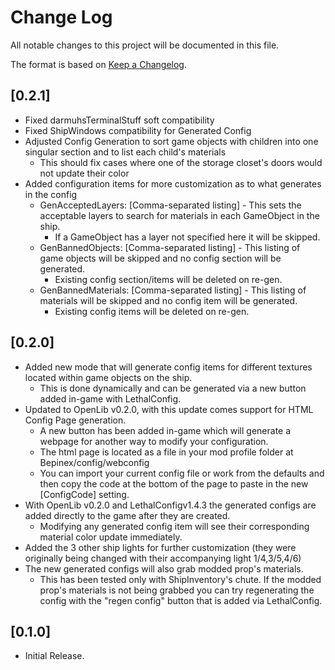 # Change Log

All notable changes to this project will be documented in this file.
 
The format is based on [Keep a Changelog](http://keepachangelog.com/).

## [0.2.1]
 - Fixed darmuhsTerminalStuff soft compatibility
 - Fixed ShipWindows compatibility for Generated Config
 - Adjusted Config Generation to sort game objects with children into one singular section and to list each child's materials
	- This should fix cases where one of the storage closet's doors would not update their color
 - Added configuration items for more customization as to what generates in the config
	- GenAcceptedLayers: [Comma-separated listing] - This sets the acceptable layers to search for materials in each GameObject in the ship. 
		- If a GameObject has a layer not specified here it will be skipped.
	- GenBannedObjects: [Comma-separated listing] - This listing of game objects will be skipped and no config section will be generated.
		- Existing config section/items will be deleted on re-gen.
	- GenBannedMaterials: [Comma-separated listing] - This listing of materials will be skipped and no config item will be generated.
		- Existing config items will be deleted on re-gen.

## [0.2.0]
 - Added new mode that will generate config items for different textures located within game objects on the ship.
	- This is done dynamically and can be generated via a new button added in-game with LethalConfig.
 - Updated to OpenLib v0.2.0, with this update comes support for HTML Config Page generation.
	- A new button has been added in-game which will generate a webpage for another way to modify your configuration.
	- The html page is located as a file in your mod profile folder at Bepinex/config/webconfig
	- You can import your current config file or work from the defaults and then copy the code at the bottom of the page to paste in the new [ConfigCode] setting.
 - With OpenLib v0.2.0 and LethalConfigv1.4.3 the generated configs are added directly to the game after they are created.
	- Modifying any generated config item will see their corresponding material color update immediately.
 - Added the 3 other ship lights for further customization (they were originally being changed with their accompanying light 1/4,3/5,4/6)
 - The new generated configs will also grab modded prop's materials.
	- This has been tested only with ShipInventory's chute. If the modded prop's materials is not being grabbed you can try regenerating the config with the "regen config" button that is added via LethalConfig.
 
## [0.1.0]
 - Initial Release.